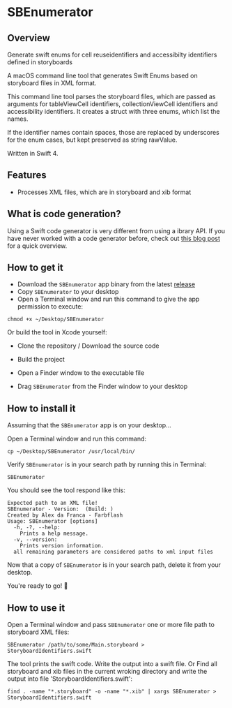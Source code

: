 # SBEnumerator

## Overview

Generate swift enums for cell reuseidentifiers and accessibilty identifiers defined in storyboards

A macOS command line tool that generates Swift Enums based on storyboard files in XML format.

This command line tool parses the storyboard files, which are passed as arguments for tableViewCell identifiers, collectionViewCell identifiers and accessibility identifiers. It creates a struct with three enums, which list the names.

If the identifier names contain spaces, those are replaced by underscores for the enum cases, but kept preserved as string rawValue.

Written in Swift 4.

## Features

- Processes XML files, which are in storyboard and xib format

## What is code generation?

Using a Swift code generator is very different from using a ibrary API. If you have never worked with a code generator before, check out [this blog post](https://ijoshsmith.com/2016/11/03/swift-json-library-vs-code-generation/) for a quick overview.

## How to get it

- Download the `SBEnumerator` app binary from the latest [release](https://github.com/a7ex/SBEnumerator/tree/master/release)
- Copy `SBEnumerator` to your desktop
- Open a Terminal window and run this command to give the app permission to execute:

```
chmod +x ~/Desktop/SBEnumerator
```

Or build the tool in Xcode yourself:

- Clone the repository / Download the source code
- Build the project
- Open a Finder window to the executable file

- Drag `SBEnumerator` from the Finder window to your desktop

## How to install it

Assuming that the `SBEnumerator` app is on your desktop…

Open a Terminal window and run this command:
```
cp ~/Desktop/SBEnumerator /usr/local/bin/
```
Verify `SBEnumerator` is in your search path by running this in Terminal:
```
SBEnumerator
```
You should see the tool respond like this:
```
Expected path to an XML file!
SBEnumerator - Version:  (Build: )
Created by Alex da Franca - Farbflash
Usage: SBEnumerator [options]
  -h, -?, --help:
    Prints a help message.
  -v, --version:
    Prints version information.
  all remaining parameters are considered paths to xml input files

```
Now that a copy of `SBEnumerator` is in your search path, delete it from your desktop.

You're ready to go! 🎉

## How to use it

Open a Terminal window and pass `SBEnumerator` one or more file path to storyboard XML files:
```
SBEnumerator /path/to/some/Main.storyboard > StoryboardIdentifiers.swift
```
The tool prints the swift code. Write the output into a swift file.
Or
Find all storyboard and xib files in the current wroking directory and write the output into file 'StoryboardIdentifiers.swift':
```
find . -name "*.storyboard" -o -name "*.xib" | xargs SBEnumerator > StoryboardIdentifiers.swift
```



